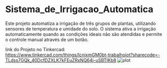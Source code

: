# Sistema_de_Irrigacao_Automatica
Este projeto automatiza a irrigação de três grupos de plantas, utilizando sensores de temperatura e umidade do solo. O sistema ativa a irrigação automaticamente quando as condições ideais não são atendidas e permite o controle manual através de um botão.

link do Projeto no Tinkercad: https://www.tinkercad.com/things/lcnjxmGM0bt-trabalhoiot?sharecode=-TLdss7GQk_40DcfDZXLK7kFEuZRxNQ64j-uSBTIKb8
![plot](./printscreens/04.png)
